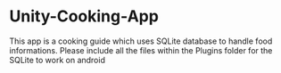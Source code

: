 # Unity-Cooking-App
This app is a cooking guide which uses SQLite database to handle food informations. Please include all the files within the Plugins folder 
for the SQLite to work on android
